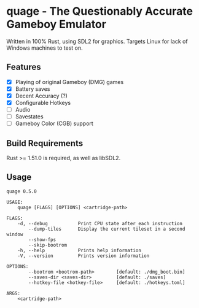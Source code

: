 # quage - The Questionably Accurate Gameboy Emulator

Written in 100% Rust, using SDL2 for graphics. Targets Linux for lack of Windows machines to test on.

## Features

 - [x] Playing of original Gameboy (DMG) games
 - [x] Battery saves
 - [x] Decent Accuracy (?)
 - [x] Configurable Hotkeys
 - [ ] Audio
 - [ ] Savestates
 - [ ] Gameboy Color (CGB) support

## Build Requirements
Rust >= 1.51.0 is required, as well as libSDL2.

## Usage
```
quage 0.5.0

USAGE:
    quage [FLAGS] [OPTIONS] <cartridge-path>

FLAGS:
    -d, --debug           Print CPU state after each instruction
        --dump-tiles      Display the current tileset in a second window
        --show-fps
        --skip-bootrom
    -h, --help            Prints help information
    -V, --version         Prints version information

OPTIONS:
        --bootrom <bootrom-path>        [default: ./dmg_boot.bin]
        --saves-dir <saves-dir>         [default: ./saves]
        --hotkey-file <hotkey-file>     [default: ./hotkeys.toml]

ARGS:
    <cartridge-path>
```
